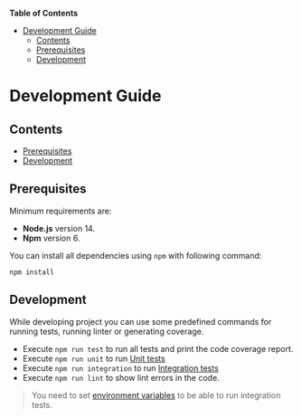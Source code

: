<!-- START doctoc generated TOC please keep comment here to allow auto update -->
<!-- DON'T EDIT THIS SECTION, INSTEAD RE-RUN doctoc TO UPDATE -->

**Table of Contents**

<!-- *generated with [DocToc](https://github.com/thlorenz/doctoc)* -->

- [Development Guide](#development-guide)
  - [Contents](#contents)
  - [Prerequisites](#prerequisites)
  - [Development](#development)

<!-- END doctoc generated TOC please keep comment here to allow auto update -->

# Development Guide

## Contents

- [Prerequisites](#prerequisites)
- [Development](#development)

## Prerequisites

Minimum requirements are:

- **Node.js** version 14.
- **Npm** version 6.

You can install all dependencies using `npm` with following command:

```
npm install
```

## Development

While developing project you can use some predefined commands for running tests, running linter or generating coverage.

- Execute `npm run test` to run all tests and print the code coverage report.
- Execute `npm run unit` to run [Unit tests](../test/unit)
- Execute `npm run integration` to run [Integration tests](../test/integration)
- Execute `npm run lint` to show lint errors in the code.

> You need to set [environment variables](./HowToRun.md#environment-variables) to be able to run integration tests.
